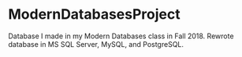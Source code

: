 # ModernDatabasesProject
Database I made in my Modern Databases class in Fall 2018. Rewrote database in MS SQL Server, MySQL, and PostgreSQL.
